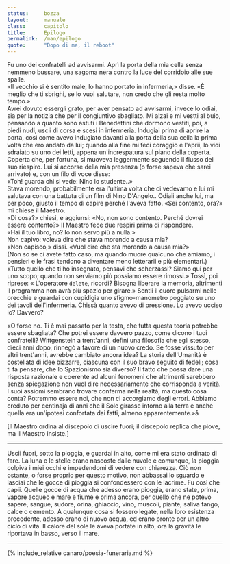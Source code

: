 ```yaml
---
status:     bozza
layout:     manuale
class:      capitolo
title:      Epilogo
permalink:  /man/epilogo
quote:      "Dopo di me, il reboot"
---
```


<!--

    @todo - differenza fra verità epistemica e verità realista in Filosofia di House, pag. 100 e seguenti 
    @todo - le teorie di W., secondo cui la metafisica è un uso pervertito del linguaggio, tocca che me la studio
-->

Fu uno dei confratelli ad avvisarmi.
Aprì la porta della mia cella senza nemmeno bussare, una sagoma nera contro la luce del corridoio alle sue spalle.  
«Il vecchio si è sentito male, lo hanno portato in infermeria,» disse. «È meglio che ti sbrighi, se lo vuoi salutare, non credo che gli resta molto tempo.»  
Avrei dovuto essergli grato, per aver pensato ad avvisarmi, invece lo odiai, sia per la notizia che per il congiuntivo sbagliato.
Mi alzai e mi vestti al buio, pensando a quanto sono astuti i Benedettini che dormono vestiti, poi, a piedi nudi, uscii di corsa e scesi in infermeria.
Indugiai prima di aprire la porta, così come avevo indugiato davanti alla porta della sua cella la prima volta che ero andato da lui; quando alla fine mi feci coraggio e l'aprii, lo vidi sdraiato su uno dei letti, appena un'increspatura sul piano della coperta.
Coperta che, per fortuna, si muoveva leggermente seguendo il flusso del suo riespiro.
Lui si accorse della mia presenza (o forse sapeva che sarei arrivato) e, con un filo di voce disse:  
«Toh! guarda chi si vede: Nino lo studente..»  
Stava morendo, probabilmente era l'ultima volta che ci vedevamo e lui mi salutava con una battuta di un film di Nino D'Angelo..
Odiaii anche lui, ma per poco, giusto il tempo di capire perché l'aveva fatto.
«Sei contento, ora?» mi chiese il Maestro.  
«Di cosa?» chiesi, e aggiunsi: «No, non sono contento. Perché dovrei essere contento?» 
Il Maestro fece due respiri prima di rispondere.   
«Hai il tuo libro, no? Io non servo più a nulla.»  
Non capivo: voleva dire che stava morendo a causa mia?   
«Non capisco,» dissi. «Vuol dire che sta morendo a causa mia?»   
(Non so se ci avete fatto caso, ma quando muore qualcuno che amiamo, i pensieri e le frasi tendono a diventare meno letterarii e più elementari.)  
«Tutto quello che ti ho insegnato, pensavi che scherzassi? Siamo qui per uno scopo; quando non serviamo più possiamo essere rimossi.» Tossì, poi riprese: « L'operatore `delete`, ricordi? Bisogna liberare la memoria, altrimenti il programma non avrà più spazio per girare.»
Sentii il cuore pulsarmi nelle orecchie e guardai con cupidigia uno sfigmo-manometro poggiato su uno dei tavoli dell'infermeria.
Chissà quanto avevo di pressione.
Lo avevo ucciso io? Davvero?


«O forse no. 
Ti è mai passato per la testa, che tutta questa teoria potrebbe essere sbagliata?
Che potrei essere davvero pazzo, come dicono i tuoi confratelli?
Wittgenstein a trent'anni, definì una filosofia che egli stesso, dieci anni dopo, rinnegò a favore di un nuovo credo. 
Se fosse vissuto per altri trent'anni, avrebbe cambiato ancora idea?
La storia dell'Umanità è costellata di idee bizzarre, ciascuna con il suo bravo seguito di fedeli; cosa ti fa pensare, che lo Spazionismo sia diverso?
Il fatto che possa dare una risposta razionale e coerente ad alcuni fenomeni che altrimenti sarebbero senza spiegazione non vuol dire necessariamente che corrisponda a verità.
I suoi assiomi sembrano trovare conferma nella realtà, ma questo cosa conta?
Potremmo essere noi, che non ci accorgiamo degli errori.
Abbiamo creduto per centinaja di anni che il Sole girasse intorno alla terra e anche quella era un'ipotesi confortata dai fatti, almeno apparentemente.»å


[Il Maestro ordina al discepolo di uscire fuori; il discepolo replica che piove, ma il Maestro insiste.]<br />


---

Uscii fuori, sotto la pioggia, e guardai in alto, come mi era stato
ordinato di fare.
La luna e le stelle erano nascoste dalle nuvole e comunque, la pioggia
colpiva i miei occhi e impedendomi di vedere con chiarezza.
Ciò non ostante, o forse proprio per questo motivo, non abbassai lo
sguardo e lasciai che le gocce di pioggia si confondessero con le
lacrime. Fu così che capii.
Quelle gocce di acqua che adesso erano pioggia, erano state, prima,
vapore acqueo e mare e fiume e prima ancora, per quello che ne potevo
sapere, sangue, sudore, orina, ghiaccio, vino, muscoli, piante, saliva
fango, calce o cemento.
A qualunque cosa si fossero legate, nella loro esistenza precedente,
adesso erano di nuovo acqua, ed erano pronte per un altro ciclo di vita.
Il calore del sole le aveva portate in alto, ora la gravità le riportava
in basso, verso il mare.

<!--
Tornai nella cella del Maestro Canaro per dirgli che avevo capito, ma lui aveva gli occhi ch    
-->

---

{% include_relative canaro/poesia-funeraria.md %}

